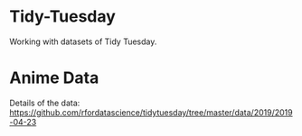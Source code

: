 # Tidy-Tuesday
Working with datasets of Tidy Tuesday.

# Anime Data
Details of the data: https://github.com/rfordatascience/tidytuesday/tree/master/data/2019/2019-04-23
